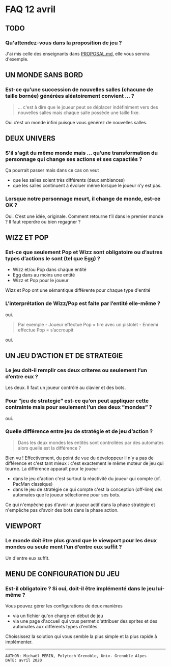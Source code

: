# FAQ 12 avril

## TODO

### Qu'attendez-vous dans la proposition de jeu ?

J'ai mis celle des enseignants dans [PROPOSAL.md](../PROPOSAL.md),  elle vous servira d'exemple.


## UN MONDE SANS BORD 

### Est-ce qu’une succession de nouvelles salles (chacune de taille bornée) générées aléatoirement convient ... ?
<BLOCKQUOTE>
... c'est à dire que le joueur peut se déplacer indéfiniment vers des nouvelles salles mais chaque salle possède une taille fixe.
</BLOCKQUOTE>

Oui c’est un monde infini puisque vous générez de nouvelles salles.


## DEUX UNIVERS

### S'il s'agit du même monde mais ... qu’une transformation du personnage qui change ses actions et ses capactiés ?

Ça pourrait passer mais dans ce cas on veut
- que les salles soient très différents (deux ambiances)
- que les salles continuent à évoluer même lorsque le joueur n’y est pas.

### Lorsque notre personnage meurt, il change de monde, est-ce OK ?

Oui. C’est une idée, originale. Comment retourne t’il dans le premier monde ? Il faut reperdre ou bien regagner ?



## WIZZ ET POP 

### Est-ce que seulement Pop et Wizz sont obligatoire ou d’autres types d’actions le sont (tel que Egg) ?

- Wizz et/ou Pop dans chaque entité
- Egg dans au moins une entité
- Wizz et Pop pour le joueur

Wizz et Pop ont une sémantique différente pour chaque type d'entité

### L’interprétation de Wizz/Pop est faite par l’entité elle-même ?

oui.

<BLOCKQUOTE>
Par exemple
- Joueur effectue Pop = tire avec un pistolet
- Ennemi effectue Pop = s’accroupit
</BLOCKQUOTE>

oui.


## UN JEU D’ACTION ET DE STRATEGIE 

### Le jeu doit-il remplir ces deux criteres ou seulement l’un d’entre eux ?

Les deux. Il faut un joueur contrôlé au clavier et des bots.


### Pour ”jeu de strategie” est-ce qu’on peut appliquer cette contrainte mais pour seulement l’un des deux ”mondes” ?

oui.


### Quelle différence entre jeu de stratégie et de jeu d’action ?

<BLOCKQUOTE>
Dans les deux mondes les entités sont controllées par des automates alors quelle est la différence ?
</BLOCKQUOTE>

Bien vu ! Effectivement, du point de vue du développeur il n'y a pas de différence et c'est tant mieux : c'est exactement le même moteur de jeu qui tourne.
La différence apparaît pour le joueur :
- dans le jeu d'action c'est surtout la réactivité du joueur qui compte (cf. PacMan classique)
- dans le jeu de stratégie ce qui compte c'est la conception (off-line) des automates que le joueur sélectionne pour ses bots.

Ce qui n'empêche pas d'avoir un joueur actif dans la phase stratégie et n'empêche pas d'avoir des bots dans la phase action.


## VIEWPORT 

### Le monde doit être plus grand que le viewport pour les deux mondes ou seule ment l’un d’entre eux suffit ?

Un d'entre eux suffit.


## MENU DE CONFIGURATION DU JEU

### Est-il obligatoire ? Si oui, doit-il être implémenté dans le jeu lui-même ?

Vous pouvez gérer les configurations de deux manières
- via un fichier qu'on charge en début de jeu
- via une page d'accueil qui vous permet d'attribuer des sprites et des automates aux différents types d'entités

Choississez la solution qui vous semble la plus simple et la plus rapide à implémenter.

---
    AUTHOR: Michaël PÉRIN, Polytech'Grenoble, Univ. Grenoble Alpes 
    DATE: avril 2020
